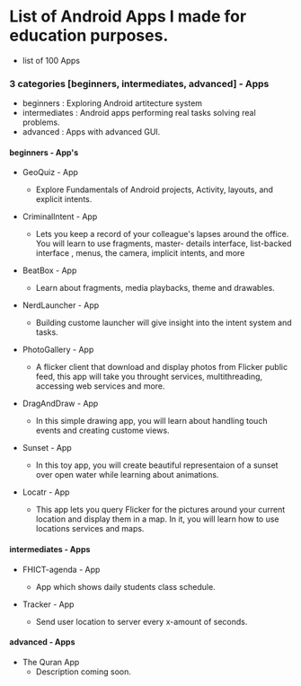 # List of Android Apps I made for education purposes.
* list of 100 Apps

### 3 categories [beginners, intermediates, advanced] - Apps
 * beginners : Exploring Android artitecture system
 * intermediates : Android apps performing real tasks solving real problems.
 * advanced : Apps with advanced GUI.

#### beginners - App's

* GeoQuiz - App
  * Explore Fundamentals of Android projects, Activity, layouts, and explicit intents.

* Criminallntent - App
  * Lets you keep a record of your colleague's lapses around the office. You will learn to use fragments, master- details interface, list-backed interface
  , menus, the camera, implicit intents, and more

* BeatBox - App
  * Learn about fragments, media playbacks, theme and drawables.

* NerdLauncher - App
  * Building custome launcher will give insight into the intent system and tasks.

* PhotoGallery - App
  * A flicker client that download and display photos from Flicker public feed, this app will take you throught services, multithreading,
  accessing web services and more.

* DragAndDraw - App
  * In this simple drawing app, you will learn about handling touch events and creating custome views.

* Sunset - App
  * In this toy app, you will create beautiful representaion of a sunset over open water while learning about animations.

* Locatr - App
  * This app lets you query Flicker for the pictures around your current location and display them in a map. In it, you will learn
  how to use locations services and maps.
  
#### intermediates - Apps

* FHICT-agenda - App
  * App which shows daily students class schedule.
  
* Tracker - App
  * Send user location to server every x-amount of seconds.
  
#### advanced - Apps
* The Quran App
  * Description coming soon.
